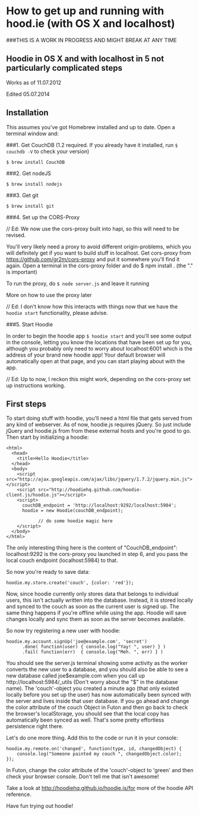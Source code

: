# How to get up and running with hood.ie (with OS X and localhost)

###THIS IS A WORK IN PROGRESS AND MIGHT BREAK AT ANY TIME

Hoodie in OS X and with localhost in 5 not particularly complicated steps
-------------------------------------------------------------------------

Works as of 11.07.2012

Edited 05.07.2014

Installation
------------

This assumes you've got Homebrew installed and up to date. Open a terminal window and:

###1. Get CouchDB 
(1.2 required. If you already have it installed, run `$ couchdb -V` to check your version)

	$ brew install CouchDB

###2. Get nodeJS

	$ brew install nodejs

###3. Get git

	$ brew install git

###4. Set up the CORS-Proxy

// Ed: We now use the cors-proxy built into hapi, so this will need to be revised.

You'll very likely need a proxy to avoid different origin-problems, which you will definitely get if you want to build stuff in localhost. Get cors-proxy from https://github.com/gr2m/cors-proxy and put it somewhere you'll find it again. Open a terminal in the cors-proxy folder and do $ npm install . (the "." is important)

To run the proxy, do `$ node server.js` and leave it running

More on how to use the proxy later

// Ed: I don't know how this interacts with things now that we have the `hoodie start` functionality, please advise.

###5. Start Hoodie

In order to begin the hoodie app `$ hoodie start` and you'll see some output in the console, letting you know the locations that have been set up for you, although you probably only need to worry about localhost:6001 which is the address of your brand new hoodie app! Your default browser will automatically open at that page, and you can start playing about with the app.

// Ed: Up to now, I reckon this might work, depending on the cors-proxy set up instructions working.

First steps
-----------

To start doing stuff with hoodie, you'll need a html file that gets served from any kind of webserver. 
As of now, hoodie.js requires jQuery. So just include jQuery and hoodie.js from from these external hosts and you're good to go. 
Then start by initializing a hoodie:
	
	<html>
	  <head>
	    <title>Hello Hoodie</title>
	  </head>
	  <body>
	    <script src="http://ajax.googleapis.com/ajax/libs/jquery/1.7.2/jquery.min.js"></script>
	    <script src="http://hoodiehq.github.com/hoodie-client.js/hoodie.js"></script>
	    <script>
	      couchDB_endpoint = 'http://localhost:9292/localhost:5984';
	      hoodie = new Hoodie(couchDB_endpoint);

	 			// do some hoodie magic here
	    </script>
	  </body>
	</html>

The only interesting thing here is the content of "CouchDB_endpoint": localhost:9292 is the cors-proxy you launched in step 6, and you pass the local couch endpoint (localhost:5984) to that.

So now you're ready to save data:

	hoodie.my.store.create('couch', {color: 'red'});

Now, since hoodie currently only stores data that belongs to individual users, this isn't actually written into the database. Instead, it is stored locally and synced to the couch as soon as the current user is signed up. The same thing happens if you're offline while using the app. Hoodie will save changes locally and sync them as soon as the server becomes available. 

So now try registering a new user with hoodie:

	hoodie.my.account.signUp('joe@example.com', 'secret')
	      .done( function(user) { console.log("Yay! ", user) } )
	      .fail( function(err)  { console.log("Meh. ", err) } )

You should see the server.js terminal showing some activity as the worker converts the new user to a database, and you should also be able to see a new database called joe$example.com when you call up http://localhost:5984/_utils (Don't worry about the "$" in the database name). The 'couch'-object you created a minute ago (that only existed locally before you set up the user) has now automatically been synced with the server and lives inside that user database. If you go ahead and change the color attribute of the couch Object in Futon and then go back to check the browser's localStorage, you should see that the local copy has automatically been synced as well. That's some pretty effortless persistence right there.

Let's do one more thing. Add this to the code or run it in your console:

	hoodie.my.remote.on('changed', function(type, id, changedObject) {
		console.log("Someone painted my couch ", changedObject.color);
	});

In Futon, change the color attribute of the 'couch'-object to 'green' and then check your browser console. Don't tell me that isn't awesome!

Take a look at http://hoodiehq.github.io/hoodie.js/for more of the hoodie API reference.

Have fun trying out hoodie!

